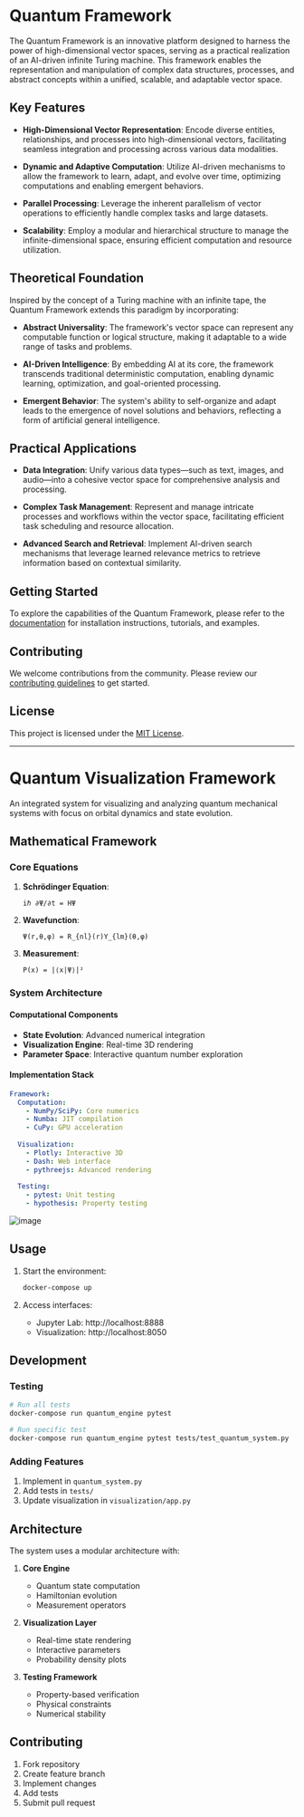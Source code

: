 # Quantum Framework

The Quantum Framework is an innovative platform designed to harness the power of high-dimensional vector spaces, serving as a practical realization of an AI-driven infinite Turing machine. This framework enables the representation and manipulation of complex data structures, processes, and abstract concepts within a unified, scalable, and adaptable vector space.

## Key Features

- **High-Dimensional Vector Representation**: Encode diverse entities, relationships, and processes into high-dimensional vectors, facilitating seamless integration and processing across various data modalities.

- **Dynamic and Adaptive Computation**: Utilize AI-driven mechanisms to allow the framework to learn, adapt, and evolve over time, optimizing computations and enabling emergent behaviors.

- **Parallel Processing**: Leverage the inherent parallelism of vector operations to efficiently handle complex tasks and large datasets.

- **Scalability**: Employ a modular and hierarchical structure to manage the infinite-dimensional space, ensuring efficient computation and resource utilization.

## Theoretical Foundation

Inspired by the concept of a Turing machine with an infinite tape, the Quantum Framework extends this paradigm by incorporating:

- **Abstract Universality**: The framework's vector space can represent any computable function or logical structure, making it adaptable to a wide range of tasks and problems.

- **AI-Driven Intelligence**: By embedding AI at its core, the framework transcends traditional deterministic computation, enabling dynamic learning, optimization, and goal-oriented processing.

- **Emergent Behavior**: The system's ability to self-organize and adapt leads to the emergence of novel solutions and behaviors, reflecting a form of artificial general intelligence.

## Practical Applications

- **Data Integration**: Unify various data types—such as text, images, and audio—into a cohesive vector space for comprehensive analysis and processing.

- **Complex Task Management**: Represent and manage intricate processes and workflows within the vector space, facilitating efficient task scheduling and resource allocation.

- **Advanced Search and Retrieval**: Implement AI-driven search mechanisms that leverage learned relevance metrics to retrieve information based on contextual similarity.

## Getting Started

To explore the capabilities of the Quantum Framework, please refer to the [documentation](docs/README.md) for installation instructions, tutorials, and examples.

## Contributing

We welcome contributions from the community. Please review our [contributing guidelines](CONTRIBUTING.md) to get started.

## License

This project is licensed under the [MIT License](LICENSE).

---

# Quantum Visualization Framework

An integrated system for visualizing and analyzing quantum mechanical systems with focus on orbital dynamics and state evolution.

## Mathematical Framework

### Core Equations

1. **Schrödinger Equation**:
   ```
   iℏ ∂Ψ/∂t = HΨ
   ```

2. **Wavefunction**:
   ```
   Ψ(r,θ,φ) = R_{nl}(r)Y_{lm}(θ,φ)
   ```

3. **Measurement**:
   ```
   P(x) = |⟨x|Ψ⟩|²
   ```

### System Architecture

#### Computational Components
- **State Evolution**: Advanced numerical integration
- **Visualization Engine**: Real-time 3D rendering
- **Parameter Space**: Interactive quantum number exploration

#### Implementation Stack
```yaml
Framework:
  Computation:
    - NumPy/SciPy: Core numerics
    - Numba: JIT compilation
    - CuPy: GPU acceleration
  
  Visualization:
    - Plotly: Interactive 3D
    - Dash: Web interface
    - pythreejs: Advanced rendering
    
  Testing:
    - pytest: Unit testing
    - hypothesis: Property testing
```
![image](https://github.com/user-attachments/assets/26bf205e-6ffc-435a-ae8b-15464cb28d92)

## Usage

1. Start the environment:
   ```bash
   docker-compose up
   ```

2. Access interfaces:
   - Jupyter Lab: http://localhost:8888
   - Visualization: http://localhost:8050

## Development

### Testing
```bash
# Run all tests
docker-compose run quantum_engine pytest

# Run specific test
docker-compose run quantum_engine pytest tests/test_quantum_system.py
```

### Adding Features
1. Implement in `quantum_system.py`
2. Add tests in `tests/`
3. Update visualization in `visualization/app.py`

## Architecture

The system uses a modular architecture with:

1. **Core Engine**
   - Quantum state computation
   - Hamiltonian evolution
   - Measurement operators

2. **Visualization Layer**
   - Real-time state rendering
   - Interactive parameters
   - Probability density plots

3. **Testing Framework**
   - Property-based verification
   - Physical constraints
   - Numerical stability

## Contributing

1. Fork repository
2. Create feature branch
3. Implement changes
4. Add tests
5. Submit pull request
